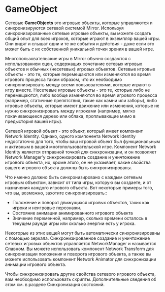 # GameObject

Сетевые **GameObjects** это игровые объекты, которые управляются и синхронизируются сетевой системой Mirror. Используя синхронизированные сетевые игровые объекты, вы можете создать общий опыт для всех игроков, которые играют в экземпляр вашей игры. Они видят и слышат одни и те же события и действия - даже если это может быть с их собственной уникальной точки зрения в вашей игре.

Многопользовательские игры в Mirror обычно создаются с использованием сцен, содержащих сочетание сетевых игровых объектов и обычных (несетевых) игровых объектов. Сетевые игровые объекты - это те, которые перемещаются или изменяются во время игрового процесса таким образом, что их необходимо синхронизировать между всеми пользователями, которые играют в игру вместе. Несетевые игровые объекты - это те, которые либо не перемещаются, либо вообще изменяются во время игрового процесса (например, статичные препятствия, такие как камни или заборы), либо игровые объекты, которые имеют движение или изменения, которые не нужно синхронизировать между игроками (например, мягко покачивающееся дерево или облака, проплывающие мимо в предыстория вашей игры).

Сетевой игровой объект - это объект, который имеет компонент Network Identity. Однако, одного компонента Network Identity недостаточно для того, чтобы ваш игровой объект был функциональным и активным в вашей многопользовательской игре. Компонент Network Identity является отправной точкой для синхронизации, и он позволяет Network Manager'у синхронизировать создание и уничтожение игрового объекта, но, кроме этого, он не указывает, какие свойства вашего игрового объекта должны быть синхронизированы.

Что именно должно быть синхронизировано с каждым сетевым игровым объектом, зависит от типа игры, которую вы создаете, и от назначения каждого игрового объекта. Вот некоторые примеры того, что вы, возможно, захотите синхронизировать::

* Положение и поворот движущихся игровых объектов, таких как игроки и неигровые персонажи.
* Состояние анимации анимированного игрового объекта
* Значение переменной, например, сколько времени осталось в текущем раунде игры или сколько энергии есть у игрока.

Некоторые из этих вещей могут быть автоматически синхронизированы с помощью зеркала. Синхронизированное создание и уничтожение сетевых игровых объектов управляется NetworkManager и называется Спавном. Вы можете использовать компонент Network Transform для синхронизации положения и поворота игрового объекта, а также вы можете использовать компонент Network Animator для синхронизации анимации игрового объекта.

Чтобы синхронизировать другие свойства сетевого игрового объекта, вам необходимо использовать скрипты. Дополнительные сведения об этом см. в разделе Синхронизация состояний.

